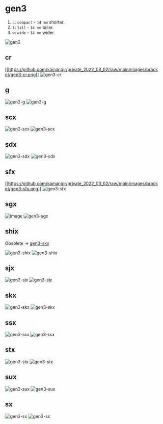 # gen3

1. `c`: `compact` - `14 mm` shorter.
1. `t`: `tall` - `14 mm` taller.
1. `w`: `wide` - `14 mm` wider.

![gen3](../images/gen3.png)


## cr

[[https://github.com/kamangir/private_2022_03_02/raw/main/images/bracket/gen3-cr.png]]
![gen3-cr](../images/gen3cr.png)

## g

![gen3-g](https://user-images.githubusercontent.com/1007567/209629179-72a77628-836d-4cbb-b39c-9003f5198999.png)
![gen3-g](../images/gen3-g.png)

## scx

![gen3-scx](https://user-images.githubusercontent.com/22914113/162480092-35e1ffea-e5da-4b34-bf1d-c9824864a1d2.png)
![gen3-scx](../images/gen3-scx.png)

## sdx

![gen3-sdx](https://user-images.githubusercontent.com/22914113/164068732-0b1c5caa-510f-492b-8c94-19aa8fd48fa1.png)
![gen3-sdx](../images/gen3-sdx.png)

## sfx

[[https://github.com/kamangir/private_2022_03_02/raw/main/images/bracket/gen3-sfx.png]]
![gen3-sfx](../images/gen3-sfx.png)

## sgx

![image](https://user-images.githubusercontent.com/1007567/160291266-f4b0d273-9dae-4ba4-bbc7-f20418fcfb30.png)
![gen3-sgx](../images/gen3-sgx.png)

## shix

Obsolete -> [gen3-skx](#skx)

![gen3-shix](https://user-images.githubusercontent.com/1007567/192119949-ef991faa-5654-41c9-8ac8-fca814e897f2.png)
![gen3-shix](../images/gen3-shix.png)

## sjx

![gen3-sjx](https://user-images.githubusercontent.com/22914113/170106966-19a3e1c8-5cdd-43e0-a831-87c0aff033f6.png)
![gen3-sjx](../images/gen3-sjx.png)

## skx

![gen3-skx](https://user-images.githubusercontent.com/1007567/192123960-2d0be992-0fa3-48c8-ba6e-59bfd52a4f49.png)
![gen3-skx](../images/gen3-skx.png)

## ssx

![gen3-ssx](https://user-images.githubusercontent.com/1007567/163723246-b1d85725-9ebb-49f1-845c-29efdfb79f73.png)
![gen3-ssx](../images/gen3-ssx.png)

## stx

![gen3-stx](https://user-images.githubusercontent.com/1007567/163691382-8d0dc2ad-2cb0-4b6c-b36c-a59b01cd1fbb.png)
![gen3-stx](../images/gen3-stx.png)

## sux

![gen3-sux](https://user-images.githubusercontent.com/1007567/192435058-ae354ae3-1a3e-41c0-91d9-c2521e154830.png)
![gen3-sux](../images/gen3-sux.png)

## sx

![gen3-sx](https://user-images.githubusercontent.com/1007567/192119448-3ebb81a7-d40e-484b-88af-e6eb8ed83754.png)
![gen3-sx](../images/gen3-sx.png)
